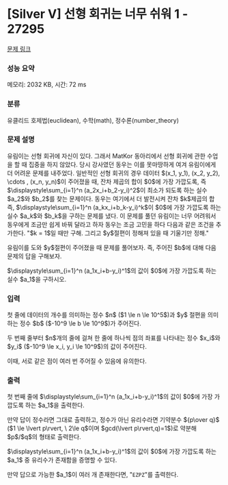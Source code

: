 # [Silver V] 선형 회귀는 너무 쉬워 1 - 27295 

[문제 링크](https://www.acmicpc.net/problem/27295) 

### 성능 요약

메모리: 2032 KB, 시간: 72 ms

### 분류

유클리드 호제법(euclidean), 수학(math), 정수론(number_theory)

### 문제 설명

<p>유림이는 선형 회귀에 자신이 있다. 그래서 MatKor 동아리에서 선형 회귀에 관한 수업을 할 때 집중을 하지 않았다. 당시 강사였던 동우는 이를 못마땅하게 여겨 유림이에게 더 어려운 문제를 내주었다. 일반적인 선형 회귀의 경우 데이터 $(x_1, y_1), (x_2, y_2), \cdots , (x_n, y_n)$이 주어졌을 때, 잔차 제곱의 합이 $0$에 가장 가깝도록, 즉 $\displaystyle\sum_{i=1}^n (a_2x_i+b_2-y_i)^2$이 최소가 되도록 하는 실수 $a_2$와 $b_2$를 찾는 문제이다. 동우는 여기에서 더 발전시켜 잔차 $k$제곱의 합 즉, $\displaystyle\sum_{i=1}^n (a_kx_i+b_k-y_i)^k$이 $0$에 가장 가깝도록 하는 실수 $a_k$와 $b_k$을 구하는 문제를 냈다. 이 문제를 풀던 유림이는 너무 어려워서 동우에게 조금만 쉽게 바꿔 달라고 하자 동우는 조금 고민을 하다 다음과 같은 조건을 추가한다. "$k = 1$일 때만 구해. 그리고 $y$절편이 정해져 있을 때 기울기만 정해."</p>

<p>유림이를 도와 $y$절편이 주어졌을 때 문제를 풀어보자. 즉, 주어진 $b$에 대해 다음 문제의 답을 구해보자.</p>

<p>$\displaystyle\sum_{i=1}^n (a_1x_i+b-y_i)^1$의 값이 $0$에 가장 가깝도록 하는 실수 $a_1$을 구하시오.</p>

### 입력 

 <p>첫 줄에 데이터의 개수를 의미하는 정수 $n$ ($1 \le n \le 10^5$)과 $y$ 절편을 의미하는 정수 $b$ ($-10^9 \le b \le 10^9$)가 주어진다.</p>

<p>두 번째 줄부터 $n$개의 줄에 걸쳐 한 줄에 하나씩 점의 좌표를 나타내는 정수 $x_i$와 $y_i$ ($-10^9 \le x_i, y_i \le 10^9$)의 값이 주어진다.</p>

<p>이때, 서로 같은 점이 여러 번 주어질 수 있음에 유의한다.</p>

### 출력 

 <p>첫 번째 줄에 $\displaystyle\sum_{i=1}^n (a_1x_i+b-y_i)^1$의 값이 $0$에 가장 가깝도록 하는 $a_1$을 출력한다.</p>

<p>만약 답이 정수라면 그대로 출력하고, 정수가 아닌 유리수라면 기약분수 ${p\over q}$ ($1 \le \lvert p\rvert, \ 2\le q$이며 $gcd(\lvert p\rvert,q)=1$)로 약분해 $p$/$q$의 형태로 출력한다.</p>

<p>$\displaystyle\sum_{i=1}^n (a_1x_i+b-y_i)^1$의 값이 $0$에 가장 가깝도록 하는 $a_1$ 중 유리수가 존재함을 증명할 수 있다.</p>

<p>만약 답으로 가능한 $a_1$이 여러 개 존재한다면, "<code>EZPZ</code>"를 출력한다.</p>


